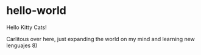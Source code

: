 # hello-world

Hello Kitty Cats!

Carlitous over here, just expanding the world on my mind and learning new lenguajes 8)
